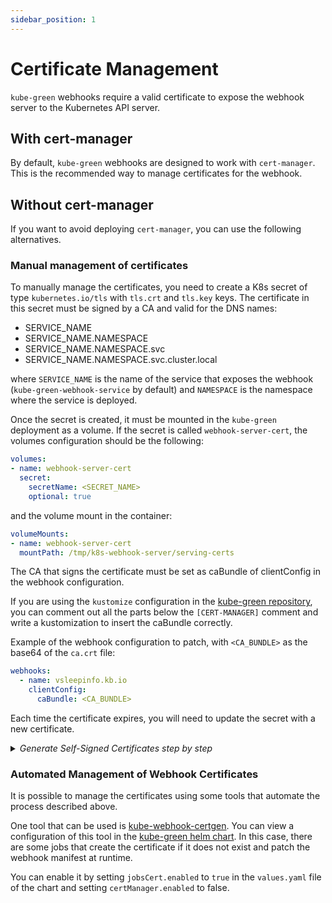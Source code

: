 ```yaml
---
sidebar_position: 1
---
```


# Certificate Management

`kube-green` webhooks require a valid certificate to expose the webhook server to the Kubernetes API server.

## With cert-manager

By default, `kube-green` webhooks are designed to work with `cert-manager`.  
This is the recommended way to manage certificates for the webhook.

## Without cert-manager

If you want to avoid deploying `cert-manager`, you can use the following alternatives.

### Manual management of certificates

To manually manage the certificates, you need to create a K8s secret of type `kubernetes.io/tls` with `tls.crt` and `tls.key` keys.
The certificate in this secret must be signed by a CA and valid for the DNS names:

- SERVICE_NAME
- SERVICE_NAME.NAMESPACE
- SERVICE_NAME.NAMESPACE.svc
- SERVICE_NAME.NAMESPACE.svc.cluster.local

where `SERVICE_NAME` is the name of the service that exposes the webhook (`kube-green-webhook-service` by default) and `NAMESPACE` is the namespace where the service is deployed.

Once the secret is created, it must be mounted in the `kube-green` deployment as a volume. If the secret is called `webhook-server-cert`, the volumes configuration should be the following:

```yaml
volumes:
- name: webhook-server-cert
  secret:
    secretName: <SECRET_NAME>
    optional: true
```

and the volume mount in the container:

```yaml
volumeMounts:
- name: webhook-server-cert
  mountPath: /tmp/k8s-webhook-server/serving-certs
```

The CA that signs the certificate must be set as caBundle of clientConfig in the webhook configuration.

If you are using the `kustomize` configuration in the [kube-green repository](https://github.com/kube-green/kube-green/tree/main/config), you can comment out all the parts below the `[CERT-MANAGER]` comment and write a kustomization to insert the caBundle correctly.

Example of the webhook configuration to patch, with `<CA_BUNDLE>` as the base64 of the `ca.crt` file:

```yaml
webhooks:
  - name: vsleepinfo.kb.io
    clientConfig:
      caBundle: <CA_BUNDLE>
```

Each time the certificate expires, you will need to update the secret with a new certificate.

<details>
<summary><i>Generate Self-Signed Certificates step by step</i></summary>

To generate self-signed certificates, you can use the following commands (take this as an example):

Write a file with the following content with the openssl configuration (name it `openssl.conf`):

```bash
[ req ]
default_bits = 2048
prompt = no
default_md = sha256
req_extensions = req_ext
distinguished_name = dn

[ dn ]
CN = kube-green-webhook-service.kube-green.svc.cluster.local

[ req_ext ]
subjectAltName = @alt_names

[ alt_names ]
DNS.1 = kube-green-webhook-service
DNS.2 = kube-green-webhook-service.kube-green
DNS.3 = kube-green-webhook-service.kube-green.svc
DNS.4 = kube-green-webhook-service.kube-green.svc.cluster.local
```

And then run the following commands:

```bash
# Generate CA private key
openssl genpkey -algorithm RSA -out ca.key

# Generate CA certificate for 100 years
openssl req -new -nodes -x509 -key ca.key -out ca.crt -days 36500 -subj "/CN=The CA"

# Generate private key
openssl genpkey -algorithm RSA -out tls.key

# Generate certificate signing request
openssl req -new -key tls.key -out tls.csr -config openssl.conf

# Generate certificate signed with the CA
openssl x509 -req -in tls.csr -CA ca.crt -CAkey ca.key -CAcreateserial -out tls.crt -days 365 -extfile openssl.conf -extensions req_ext
```

After creating the certificates, you can create the secret with the following command:

```bash
kubectl create secret tls webhook-server-cert --cert=./tls.crt --key=./tls.key
```

Once generated, you can create the `kube-green` manifests (commenting out the `[CERT-MANAGER]` part), create the base64 of the `ca.crt` file and patch the webhook configuration with the new caBundle.

</details>

### Automated Management of Webhook Certificates

It is possible to manage the certificates using some tools that automate the process described above.

One tool that can be used is [kube-webhook-certgen](https://github.com/kubernetes/ingress-nginx/tree/main/images/kube-webhook-certgen). You can view a configuration of this tool in the [kube-green helm chart](https://github.com/kube-green/kube-green/tree/main/charts). In this case, there are some jobs that create the certificate if it does not exist and patch the webhook manifest at runtime.

You can enable it by setting `jobsCert.enabled` to `true` in the `values.yaml` file of the chart and setting `certManager.enabled` to false.
